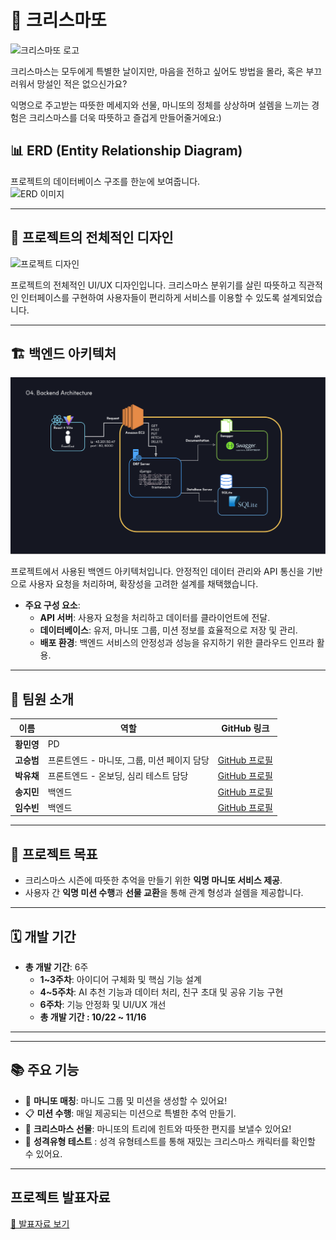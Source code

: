# 🎄 크리스마또

![크리스마또 로고](seongbeom/splash.png)

크리스마스는 모두에게 특별한 날이지만, 마음을 전하고 싶어도 방법을 몰라, 혹은 부끄러워서 망설인
적은 없으신가요?

익명으로 주고받는 따뜻한 메세지와 선물,
마니또의 정체를 상상하며 설렘을 느끼는 경험은 크리스마스를 더욱 따뜻하고
즐겁게 만들어줄거에요:)

## 📊 ERD (Entity Relationship Diagram)
프로젝트의 데이터베이스 구조를 한눈에 보여줍니다.  
![ERD 이미지](seongbeom/erd.png)

---
## 🎨 프로젝트의 전체적인 디자인

![프로젝트 디자인](seongbeom/design.png)

프로젝트의 전체적인 UI/UX 디자인입니다. 크리스마스 분위기를 살린 따뜻하고 직관적인 인터페이스를 구현하여 사용자들이 편리하게 서비스를 이용할 수 있도록 설계되었습니다.

---

## 🏗 백엔드 아키텍처

![백엔드 아키텍처](backendArchitecture.png)

프로젝트에서 사용된 백엔드 아키텍처입니다. 안정적인 데이터 관리와 API 통신을 기반으로 사용자 요청을 처리하며, 확장성을 고려한 설계를 채택했습니다.

- **주요 구성 요소**:
  - **API 서버**: 사용자 요청을 처리하고 데이터를 클라이언트에 전달.
  - **데이터베이스**: 유저, 마니또 그룹, 미션 정보를 효율적으로 저장 및 관리.
  - **배포 환경**: 백엔드 서비스의 안정성과 성능을 유지하기 위한 클라우드 인프라 활용.

---
## 👥 팀원 소개
| 이름       | 역할               | GitHub 링크                                                                                  |
|------------|--------------------|---------------------------------------------------------------------------------------------|
| **황민영** | PD                 |                                                                                             |
| **고승범** | 프론트엔드 - 마니또, 그룹, 미션 페이지 담당 | [GitHub 프로필](https://github.com/seongbe)                                                  |
| **박유채** | 프론트엔드 - 온보딩, 심리 테스트 담당      | [GitHub 프로필](https://github.com/starsshootingthemoon)                                     |
| **송지민** | 백엔드             | [GitHub 프로필](https://github.com/congachu)                                                |
| **임수빈** | 백엔드             | [GitHub 프로필](https://github.com/forestsoob)

---

## 🎯 프로젝트 목표
- 크리스마스 시즌에 따뜻한 추억을 만들기 위한 **익명 마니또 서비스 제공**.  
- 사용자 간 **익명 미션 수행**과 **선물 교환**을 통해 관계 형성과 설렘을 제공합니다.

---

## 🗓 개발 기간
- **총 개발 기간**: 6주  
  - **1~3주차**: 아이디어 구체화 및 핵심 기능 설계  
  - **4~5주차**: AI 추천 기능과 데이터 처리, 친구 초대 및 공유 기능 구현  
  - **6주차**: 기능 안정화 및 UI/UX 개선  
  - **총 개발 기간 : 10/22 ~ 11/16**
---



---

## 📚 주요 기능
- 🎅 **마니또 매칭**: 마니도 그룹 및 미션을 생성할 수 있어요!
- 📋 **미션 수행**: 매일 제공되는 미션으로 특별한 추억 만들기.
- 🎁 **크리스마스 선물**: 마니또의 트리에 힌트와 따뜻한 편지를 보낼수 있어요!
- 🎅 **성격유형 테스트** : 성격 유형테스트를 통해 재밌는 크리스마스 캐릭터를 확인할 수 있어요.

---

 
## 프로젝트 발표자료

[📄 발표자료 보기](https://file.notion.so/f/f/9cbe6696-e75f-452c-a708-7024f696de09/e456355b-0a5d-4272-b2f6-cdb19239bf5f/12%E1%84%90%E1%85%B5%E1%86%B7_2%E1%84%8E%E1%85%A1.pdf?table=block&id=c6ec5016-7bb1-4589-8839-4ac18fabe400&spaceId=9cbe6696-e75f-452c-a708-7024f696de09&expirationTimestamp=1732492800000&signature=A223sM8Pu5_PmU8DUAQv1pdHvZYPcfAtGMwJ7NxRFZI&downloadName=12%E1%84%90%E1%85%B5%E1%86%B7_2%E1%84%8E%E1%85%A1.pdf)
